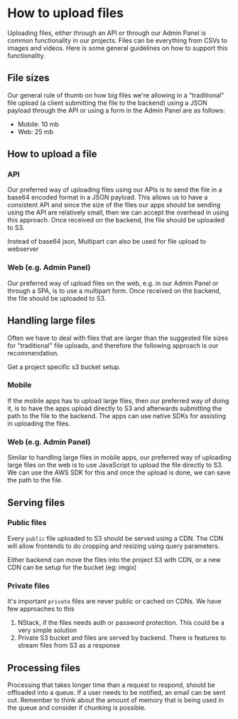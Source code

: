 # How to upload files

Uploading files, either through an API or through our Admin Panel is common functionality in our projects. Files can be everything from CSVs to images and videos. Here is some general guidelines on how to support this functionality.

## File sizes

Our general rule of thumb on how big files we're allowing in a "traditional" file upload (a client submitting the file to the backend) using a JSON payload through the API or using a form in the Admin Panel are as follows:

- Mobile: 10 mb
- Web: 25 mb

## How to upload a file

### API

Our preferred way of uploading files using our APIs is to send the file in a base64 encoded format in a JSON payload. This allows us to have a consistent API and since the size of the files our apps should be sending using the API are relatively small, then we can accept the overhead in using this approach. Once received on the backend, the file should be uploaded to S3.

Instead of base64 json, Multipart can also be used for file upload to webserver

### Web (e.g. Admin Panel)

Our preferred way of upload files on the web, e.g. in our Admin Panel or through a SPA, is to use a multipart form. Once received on the backend, the file should be uploaded to S3.

## Handling large files

Often we have to deal with files that are larger than the suggested file sizes for "traditional" file uploads, and therefore the following approach is our recommendation.

Get a project specific s3 bucket setup.

### Mobile

If the mobile apps has to upload large files, then our preferred way of doing it, is to have the apps upload directly to S3 and afterwards submitting the path to the file to the backend. The apps can use native SDKs for assisting in uploading the files.

### Web (e.g. Admin Panel)

Similar to handling large files in mobile apps, our preferred way of uploading large files on the web is to use JavaScript to upload the file directly to S3. We can use the AWS SDK for this and once the upload is done, we can save the path to the file.

## Serving files

### Public files

Every `public` file uploaded to S3 should be served using a CDN. The CDN will allow frontends to do cropping and resizing using query parameters.

Either backend can move the files into the project S3 with CDN, or a new CDN can be setup for the bucket (eg: imgix)

### Private files

It's important `private` files are never public or cached on CDNs. We have few approaches to this

1) NStack, if the files needs auth or password protection. This could be a very simple solution
2) Private S3 bucket and files are served by backend. There is features to stream files from S3 as a response


## Processing files

Processing that takes longer time than a request to respond, should be offloaded into a queue. If a user needs to be notified, an email can be sent out. Remember to think about the amount of memory that is being used in the queue and consider if chunking is possible.
